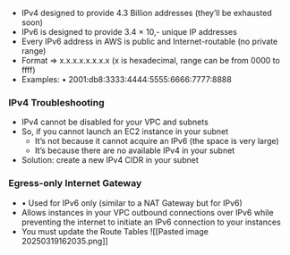 - IPv4 designed to provide 4.3 Billion addresses (they’ll be exhausted soon) 
- IPv6 is designed to provide 3.4 × 10,- unique IP addresses 
- Every IPv6 address in AWS is public and Internet-routable (no private range)
-  Format => x.x.x.x.x.x.x.x (x is hexadecimal, range can be from 0000 to ffff) 
- Examples: • 2001:db8:3333:4444:5555:6666:7777:8888

### IPv4 Troubleshooting
- IPv4 cannot be disabled for your VPC and subnets 
- So, if you cannot launch an EC2 instance in your subnet 
	- It’s not because it cannot acquire an IPv6 (the space is very large) 
	- It’s because there are no available IPv4 in your subnet 
- Solution: create a new IPv4 CIDR in your subnet
### Egress-only Internet Gateway
- • Used for IPv6 only  (similar to a NAT Gateway but for IPv6)
- Allows instances in your VPC outbound connections over IPv6 while preventing the internet to initiate an IPv6 connection to your instances 
- You must update the Route Tables
![[Pasted image 20250319162035.png]]